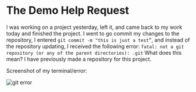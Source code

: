 # The Demo Help Request

I was working on a project yesterday, left it, and came back to my work today and finished the project. I went to go commit my changes to the repository, I entered ```git commit -m "this is just a test”```, and instead of the repository updating, I received the following error:
```fatal: not a git repository (or any of the parent directories): .git```
What does this mean? I have previously made a repository for this project.

Screenshot of my terminal/error:

![git error](img/img1.png)
